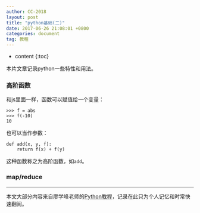```yaml
---
author: CC-2018
layout: post
title: "python基础(二)"
date: 2017-06-26 21:08:01 +0800
categories: document
tag: 教程
---
```


* content
{:toc}

本片文章记录python一些特性和用法。

### 高阶函数

和js里面一样，函数可以赋值给一个变量：
```
>>> f = abs
>>> f(-10)
10
```

也可以当作参数：
```
def add(x, y, f):
    return f(x) + f(y)
```
这种函数称之为高阶函数，如`add`。

### map/reduce



---
本文大部分内容来自廖学峰老师的[Python教程](http://www.liaoxuefeng.com/wiki/0014316089557264a6b348958f449949df42a6d3a2e542c000)，记录在此只为个人记忆和时常快速翻阅。
